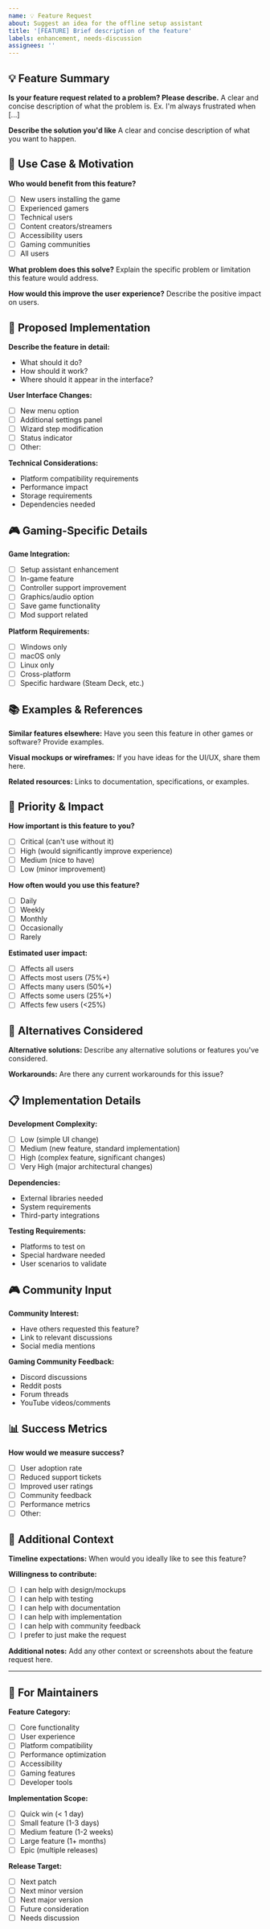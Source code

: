```yaml
---
name: 💡 Feature Request
about: Suggest an idea for the offline setup assistant
title: '[FEATURE] Brief description of the feature'
labels: enhancement, needs-discussion
assignees: ''
---
```


## 💡 Feature Summary
**Is your feature request related to a problem? Please describe.**
A clear and concise description of what the problem is. Ex. I'm always frustrated when [...]

**Describe the solution you'd like**
A clear and concise description of what you want to happen.

## 🎯 Use Case & Motivation
**Who would benefit from this feature?**
- [ ] New users installing the game
- [ ] Experienced gamers
- [ ] Technical users
- [ ] Content creators/streamers
- [ ] Accessibility users
- [ ] Gaming communities
- [ ] All users

**What problem does this solve?**
Explain the specific problem or limitation this feature would address.

**How would this improve the user experience?**
Describe the positive impact on users.

## 🔧 Proposed Implementation
**Describe the feature in detail:**
- What should it do?
- How should it work?
- Where should it appear in the interface?

**User Interface Changes:**
- [ ] New menu option
- [ ] Additional settings panel
- [ ] Wizard step modification
- [ ] Status indicator
- [ ] Other: 

**Technical Considerations:**
- Platform compatibility requirements
- Performance impact
- Storage requirements
- Dependencies needed

## 🎮 Gaming-Specific Details
**Game Integration:**
- [ ] Setup assistant enhancement
- [ ] In-game feature
- [ ] Controller support improvement
- [ ] Graphics/audio option
- [ ] Save game functionality
- [ ] Mod support related

**Platform Requirements:**
- [ ] Windows only
- [ ] macOS only  
- [ ] Linux only
- [ ] Cross-platform
- [ ] Specific hardware (Steam Deck, etc.)

## 📚 Examples & References
**Similar features elsewhere:**
Have you seen this feature in other games or software? Provide examples.

**Visual mockups or wireframes:**
If you have ideas for the UI/UX, share them here.

**Related resources:**
Links to documentation, specifications, or examples.

## 🎯 Priority & Impact
**How important is this feature to you?**
- [ ] Critical (can't use without it)
- [ ] High (would significantly improve experience)
- [ ] Medium (nice to have)
- [ ] Low (minor improvement)

**How often would you use this feature?**
- [ ] Daily
- [ ] Weekly
- [ ] Monthly
- [ ] Occasionally
- [ ] Rarely

**Estimated user impact:**
- [ ] Affects all users
- [ ] Affects most users (75%+)
- [ ] Affects many users (50%+)
- [ ] Affects some users (25%+)
- [ ] Affects few users (<25%)

## 🔄 Alternatives Considered
**Alternative solutions:**
Describe any alternative solutions or features you've considered.

**Workarounds:**
Are there any current workarounds for this issue?

## 📋 Implementation Details
**Development Complexity:**
- [ ] Low (simple UI change)
- [ ] Medium (new feature, standard implementation)
- [ ] High (complex feature, significant changes)
- [ ] Very High (major architectural changes)

**Dependencies:**
- External libraries needed
- System requirements
- Third-party integrations

**Testing Requirements:**
- Platforms to test on
- Special hardware needed
- User scenarios to validate

## 🎮 Community Input
**Community Interest:**
- Have others requested this feature?
- Link to relevant discussions
- Social media mentions

**Gaming Community Feedback:**
- Discord discussions
- Reddit posts
- Forum threads
- YouTube videos/comments

## 📊 Success Metrics
**How would we measure success?**
- [ ] User adoption rate
- [ ] Reduced support tickets
- [ ] Improved user ratings
- [ ] Community feedback
- [ ] Performance metrics
- [ ] Other: 

## 📝 Additional Context
**Timeline expectations:**
When would you ideally like to see this feature?

**Willingness to contribute:**
- [ ] I can help with design/mockups
- [ ] I can help with testing
- [ ] I can help with documentation
- [ ] I can help with implementation
- [ ] I can help with community feedback
- [ ] I prefer to just make the request

**Additional notes:**
Add any other context or screenshots about the feature request here.

---

## 🎯 For Maintainers
**Feature Category:**
- [ ] Core functionality
- [ ] User experience
- [ ] Platform compatibility
- [ ] Performance optimization
- [ ] Accessibility
- [ ] Gaming features
- [ ] Developer tools

**Implementation Scope:**
- [ ] Quick win (< 1 day)
- [ ] Small feature (1-3 days)
- [ ] Medium feature (1-2 weeks)
- [ ] Large feature (1+ months)
- [ ] Epic (multiple releases)

**Release Target:**
- [ ] Next patch
- [ ] Next minor version
- [ ] Next major version
- [ ] Future consideration
- [ ] Needs discussion 